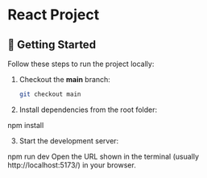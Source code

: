 # React Project

## 🚀 Getting Started

Follow these steps to run the project locally:

1. Checkout the **main** branch:
   ```bash
   git checkout main
2. Install dependencies from the root folder:

npm install

3. Start the development server:

npm run dev
Open the URL shown in the terminal (usually http://localhost:5173/) in your browser.
